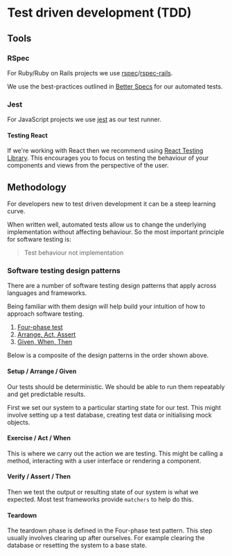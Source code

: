 # Test driven development (TDD)

## Tools

### RSpec

For Ruby/Ruby on Rails projects we use [rspec](https://github.com/rspec/rspec)/[rspec-rails](https://github.com/rspec/rspec-rails).

We use the best-practices outlined in [Better Specs](https://www.betterspecs.org/) for our automated tests.

### Jest

For JavaScript projects we use [jest](https://jestjs.io/) as our test runner.

#### Testing React

If we're working with React then we recommend using [React Testing Library](https://testing-library.com/docs/react-testing-library/intro/). This encourages you to focus on testing the behaviour of your components and views from the perspective of the user.

## Methodology

For developers new to test driven development it can be a steep learning curve.

When written well, automated tests allow us to change the underlying implementation without affecting behaviour. So the most important principle for software testing is:

> Test behaviour not implementation

### Software testing design patterns

There are a number of software testing design patterns that apply across languages and frameworks.

Being familiar with them design will help build your intuition of how to approach software testing.

1. [Four-phase test](https://thoughtbot.com/blog/four-phase-test)
2. [Arrange, Act, Assert](http://wiki.c2.com/?ArrangeActAssert)
3. [Given, When, Then](https://martinfowler.com/bliki/GivenWhenThen.html)

Below is a composite of the design patterns in the order shown above.

#### Setup / Arrange / Given

Our tests should be deterministic. We should be able to run them repeatably and get predictable results.

First we set our system to a particular starting state for our test. This might involve setting up a test database, creating test data or initialising mock objects.

#### Exercise / Act / When

This is where we carry out the action we are testing. This might be calling a method, interacting with a user interface or rendering a component.

#### Verify / Assert / Then

Then we test the output or resulting state of our system is what we expected. Most test frameworks provide `matchers` to help do this.

#### Teardown

The teardown phase is defined in the Four-phase test pattern. This step usually involves clearing up after ourselves. For example clearing the database or resetting the system to a base state.

